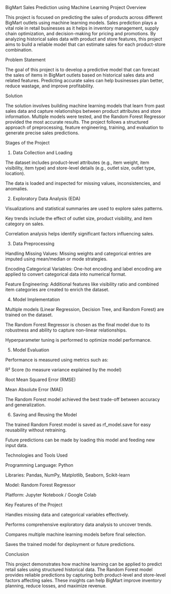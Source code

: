 BigMart Sales Prediction using Machine Learning
Project Overview

This project is focused on predicting the sales of products across different BigMart outlets using machine learning models. Sales prediction plays a vital role in retail businesses as it helps in inventory management, supply chain optimization, and decision-making for pricing and promotions. By analyzing historical sales data with product and store features, this project aims to build a reliable model that can estimate sales for each product-store combination.

Problem Statement

The goal of this project is to develop a predictive model that can forecast the sales of items in BigMart outlets based on historical sales data and related features. Predicting accurate sales can help businesses plan better, reduce wastage, and improve profitability.

Solution

The solution involves building machine learning models that learn from past sales data and capture relationships between product attributes and store information. Multiple models were tested, and the Random Forest Regressor provided the most accurate results. The project follows a structured approach of preprocessing, feature engineering, training, and evaluation to generate precise sales predictions.

Stages of the Project
1. Data Collection and Loading

The dataset includes product-level attributes (e.g., item weight, item visibility, item type) and store-level details (e.g., outlet size, outlet type, location).

The data is loaded and inspected for missing values, inconsistencies, and anomalies.

2. Exploratory Data Analysis (EDA)

Visualizations and statistical summaries are used to explore sales patterns.

Key trends include the effect of outlet size, product visibility, and item category on sales.

Correlation analysis helps identify significant factors influencing sales.

3. Data Preprocessing

Handling Missing Values: Missing weights and categorical entries are imputed using mean/median or mode strategies.

Encoding Categorical Variables: One-hot encoding and label encoding are applied to convert categorical data into numerical format.

Feature Engineering: Additional features like visibility ratio and combined item categories are created to enrich the dataset.

4. Model Implementation

Multiple models (Linear Regression, Decision Tree, and Random Forest) are trained on the dataset.

The Random Forest Regressor is chosen as the final model due to its robustness and ability to capture non-linear relationships.

Hyperparameter tuning is performed to optimize model performance.

5. Model Evaluation

Performance is measured using metrics such as:

R² Score (to measure variance explained by the model)

Root Mean Squared Error (RMSE)

Mean Absolute Error (MAE)

The Random Forest model achieved the best trade-off between accuracy and generalization.

6. Saving and Reusing the Model

The trained Random Forest model is saved as rf_model.save for easy reusability without retraining.

Future predictions can be made by loading this model and feeding new input data.

Technologies and Tools Used

Programming Language: Python

Libraries: Pandas, NumPy, Matplotlib, Seaborn, Scikit-learn

Model: Random Forest Regressor

Platform: Jupyter Notebook / Google Colab

Key Features of the Project

Handles missing data and categorical variables effectively.

Performs comprehensive exploratory data analysis to uncover trends.

Compares multiple machine learning models before final selection.

Saves the trained model for deployment or future predictions.

Conclusion

This project demonstrates how machine learning can be applied to predict retail sales using structured historical data. The Random Forest model provides reliable predictions by capturing both product-level and store-level factors affecting sales. These insights can help BigMart improve inventory planning, reduce losses, and maximize revenue.
